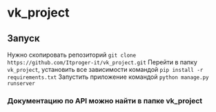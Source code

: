 # vk_project
## Запуск
Нужно скопировать репозиторий ```git clone https://github.com/Itproger-it/vk_project.git```
Перейти в папку ```vk_project```, установить все зависимости командой ```pip install -r requirements.txt```
Запустить приложение командой ```python manage.py runserver```
### Документацию по API можно найти в папке vk_project
